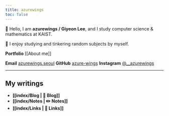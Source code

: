 ```yaml
---
title: azurewings
toc: false
---
```


👋 Hello, I am **azurewings / Giyeon Lee**, and I study computer science & mathematics at KAIST.

🦊 I enjoy studying and tinkering random subjects by myself.

**Portfolio** [[About me]]

**Email** [azurewings.seoul](mailto://azurewings.seoul@gmail.com)   **GitHub** [azure-wings](https://github.com/azure-wings)    **Instagram** [@__azurewings](https://www.instagram.com/__azurewings/)

---
## My writings

- **[[index/Blog | 🌱 Blog]]**
- **[[index/Notes | ✏️ Notes]]**
- **[[index/Links | 🔗 Links]]**


<!-- <a href="https://github.com/azure-wings" target="_blank"><img src="https://img.shields.io/badge/Github-282828?style=for-the-badge&logo=GitHub&logoColor=white"/></a>
<a href="https://www.linkedin.com/in/leegiyeon" target="_blank"><img src="https://img.shields.io/badge/LinkedIn-0A66C2?style=for-the-badge&logo=LinkedIn&logoColor=white"/></a>
<a href="mailto:azurewings.seoul@gmail.com" target="_blank"><img src="https://img.shields.io/badge/Email-EA4335?style=for-the-badge&logo=Gmail&logoColor=white"/></a> -->